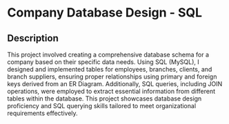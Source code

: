 <h1>Company Database Design - SQL</h1>

<h2>Description</h2>
This project involved creating a comprehensive database schema for a company based on their specific data needs. Using SQL (MySQL), I designed and implemented tables for employees, branches, clients, and branch suppliers, ensuring proper relationships using primary and foreign keys derived from an ER Diagram. Additionally, SQL queries, including JOIN operations, were employed to extract essential information from different tables within the database. This project showcases database design proficiency and SQL querying skills tailored to meet organizational requirements effectively.
<br />
